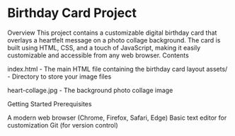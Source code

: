 # Birthday Card Project
Overview
This project contains a customizable digital birthday card that overlays a heartfelt message on a photo collage background. The card is built using HTML, CSS, and a touch of JavaScript, making it easily customizable and accessible from any web browser.
Contents

index.html - The main HTML file containing the birthday card layout
assets/ - Directory to store your image files

heart-collage.jpg - The background photo collage image



Getting Started
Prerequisites

A modern web browser (Chrome, Firefox, Safari, Edge)
Basic text editor for customization
Git (for version control)
